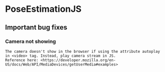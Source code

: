 # PoseEstimationJS
## Important bug fixes
### Camera not showing 
```
The camera doesn't show in the browser if using the attribute autoplay in <video> tag. Instead, play camera stream in JS.
Reference here: <https://developer.mozilla.org/en-US/docs/Web/API/MediaDevices/getUserMedia#examples>
```
